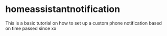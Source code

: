 # homeassistantnotification
This is a basic tutorial on how to set up a custom phone notification based on time passed since xx
